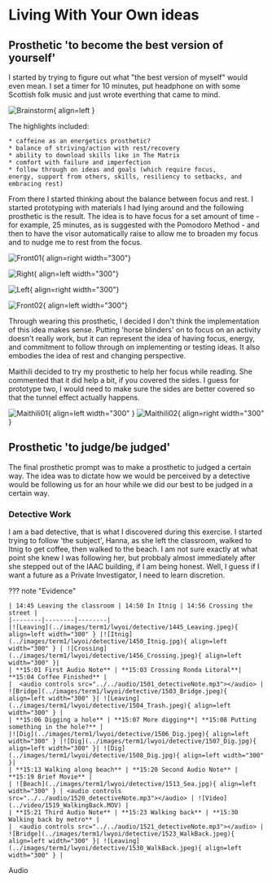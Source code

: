 # Living With Your Own ideas 

## Prosthetic 'to become the best version of yourself' 

I started by trying to figure out what "the best version of myself" would even mean. I set a timer for 10 minutes, put headphone on with some Scottish folk music and just wrote everthing that came to mind. 

![Brainstorm](../images/term1/lwyoi/IMG_4296.jpg){ align=left }

The highlights included: 

    * caffeine as an energetics prosthetic? 
    * ⁠⁠balance of striving/action with rest/recovery 
    * ⁠⁠ability to download skills like in The Matrix 
    * ⁠⁠comfort with failure and imperfection
    * ⁠⁠follow through on ideas and goals (which require focus, 
    energy, support from others, skills, resiliency to setbacks, and embracing rest) 

From there I started thinking about the balance between focus and rest. I started prototyping with materials I had lying around and the following prosthetic is the result. The idea is to have focus for a set amount of time - for example, 25 minutes, as is suggested with the Pomodoro Method - and then to have the visor automatically raise to allow me to broaden my focus and to nudge me to rest from the focus. 

![Front01](../images/term1/lwyoi/IMG_4299.jpg){ align=right width="300"}

![Right](../images/term1/lwyoi/IMG_4302.jpg){ align=left width="300"}

![Left](../images/term1/lwyoi/IMG_4304.jpg){ align=right width="300"}

![Front02](../images/term1/lwyoi/IMG_4305.jpg){ align=left width="300"}

Through wearing this prosthetic, I decided I don't think the implementation of this idea makes sense. Putting 'horse blinders' on to focus on an activity doesn't really work, but it can represent the idea of having focus, energy, and commitment to follow through on implementing or testing ideas. It also embodies the idea of rest and changing perspective. 

Maithili decided to try my prosthetic to help her focus while reading. She commented that it did help a bit, if you covered the sides. I guess for prototype two, I would need to make sure the sides are better covered so that the tunnel effect actually happens. 

![Maithili01](../images/term1/lwyoi/IMG_4312.jpeg){ align=left width="300" }
![Maithili02](../images/term1/lwyoi/IMG_4313.jpeg){ align=right width="300" }


<!-- 
Video 01 
Video 02 
-->



<!-- 
## Prosthetic 'to become something else (non-human)'

![FBrainstorm](../images/term1/lwyoi/IMG_4296.jpg){ align=left }

Video 01 
Video 02
-->


## Prosthetic 'to judge/be judged' 

The final prosthetic prompt was to make a prosthetic to judged a certain way. The idea was to dictate how we would be perceived by a detective would be following us for an hour while we did our best to be judged in a certain way. 

### Detective Work 

I am a bad detective, that is what I discovered during this exercise. I started trying to follow 'the subject', Hanna, as she left the classroom, walked to Itnig to get coffee, then walked to the beach. I am not sure exactly at what point she knew I was following her, but probbaly almost immediately after she stepped out of the IAAC building, if I am being honest. Well, I guess if I want a future as a Private Investigator, I need to learn discretion. 


??? note "Evidence" 

    | 14:45 Leaving the classroom | 14:50 In Itnig | 14:56 Crossing the street | 
    |--------|--------|--------|
    |![Leaving](../images/term1/lwyoi/detective/1445_Leaving.jpeg){ align=left width="300" } |![Itnig](../images/term1/lwyoi/detective/1450_Itnig.jpg){ align=left width="300" } | ![Crossing](../images/term1/lwyoi/detective/1456_Crossing.jpeg){ align=left width="300" }|
    | **15:01 First Audio Note** | **15:03 Crossing Ronda Litoral**| **15:04 Coffee Finished** |
    |  <audio controls src="../../audio/1501_detectiveNote.mp3"></audio> | ![Bridge](../images/term1/lwyoi/detective/1503_Bridge.jpeg){ align=left width="300" }| ![Leaving](../images/term1/lwyoi/detective/1504_Trash.jpeg){ align=left width="300" } |
    | **15:06 Digging a hole** | **15:07 More digging**| **15:08 Putting something in the hole?** |
    |![Dig](../images/term1/lwyoi/detective/1506_Dig.jpeg){ align=left width="300" } |![Dig](../images/term1/lwyoi/detective/1507_Dig.jpg){ align=left width="300" }| ![Dig](../images/term1/lwyoi/detective/1508_Dig.jpg){ align=left width="300" }|
    | **15:13 Walking along beach** | **15:20 Second Audio Note** | **15:19 Brief Movie** |
    | ![Beach](../images/term1/lwyoi/detective/1513_Sea.jpg){ align=left width="300" } | <audio controls src="../../audio/1520_detectiveNote.mp3"></audio> | ![Video](../video/1519_WalkingBack.MOV) |
    | **15:21 Third Audio Note** | **15:23 Walking back** | **15:30 Walking back by metro** |
    |  <audio controls src="../../audio/1521_detectiveNote.mp3"></audio> | ![Bridge](../images/term1/lwyoi/detective/1523_WalkBack.jpeg){ align=left width="300" }| ![Leaving](../images/term1/lwyoi/detective/1530_WalkBack.jpeg){ align=left width="300" } |

 
Audio 

<!--
Video 01 
Video 02 

-->
